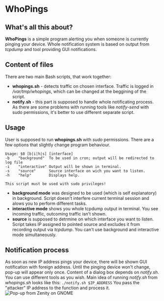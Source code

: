 # WhoPings
## What's all this about?
**WhoPings** is a simple program alerting you when someone is currently pinging your device. Whole notification system is based on output from *tcpdump* and tool providing GUI notifications. 
## Content of files
There are two main Bash scripts, that work together:
- **whopings.sh** - detects traffic on chosen interface. Traffic is logged in */var/tmp/whopings*, which can be changed at the beggining of the script.
- **notify.sh** - this part is supposed to handle whole notificating process. As there are some problems with running tools like *notify-send* with sudo permissions, it's better to use different separate script.
## Usage
User is supposed to run **whopings.sh** with *sudo* permissions. There are a few options that slightly change program behaviour.
```
Usage: $0 [b|i|h|s] [interface] 
-b    "background"  To be used in cron; output will be redirected to log file 
-i    "interactive" Output will be shown in terminal.
-s    "source"      Source interface on wich you want to listen. 
-h    "help"        Displays help.

This script must be used with sudo privileges!
```
- **background mode**  was designed to be used (which is self explanatory) in background. Script doesn't interfere current terminal session and alows you to perform different tasks.
- **interactive mode** shows you whole tcpdump output in terminal. You see incoming traffic, outcoming traffic isn't shown.
- **source** is supposed to detrmine on which interface you want to listen. Script takes IP assigned to pointed source and excludes it from recording output via *tcpdump*.
 You can't use background and interactive mode simultaneously.
## Notification process 
As soon as new IP address pings your device, there will be shown GUI notification with foreign address. Until the pinging device won't change, pop-up will appear only once. 
Content of a dialog box depends on *notify.sh*. You can use different tools as you wish. 
Main idea of running *notify.sh* from *whopings.sh* looks like this:
```./notify.sh $IP_ADDRESS``` 
You pass the "attacker" IP address to the function and process it.
![Pop-up from Zenity on GNOME](/images/popup.png "Pop-up")

